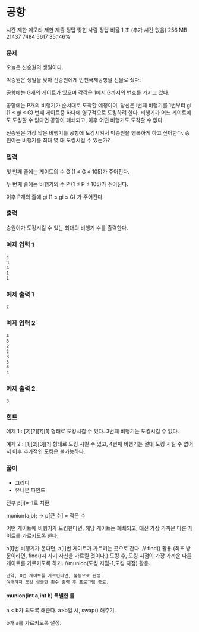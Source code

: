 # 공항
시간 제한	메모리 제한	제출	정답	맞힌 사람	정답 비율
1 초 (추가 시간 없음)	256 MB	21437	7484	5617	35.146%
### 문제
오늘은 신승원의 생일이다.

박승원은 생일을 맞아 신승원에게 인천국제공항을 선물로 줬다.

공항에는 G개의 게이트가 있으며 각각은 1에서 G까지의 번호를 가지고 있다.

공항에는 P개의 비행기가 순서대로 도착할 예정이며, 당신은 i번째 비행기를 1번부터 gi (1 ≤ gi ≤ G) 번째 게이트중 하나에 영구적으로 도킹하려 한다. 비행기가 어느 게이트에도 도킹할 수 없다면 공항이 폐쇄되고, 이후 어떤 비행기도 도착할 수 없다.

신승원은 가장 많은 비행기를 공항에 도킹시켜서 박승원을 행복하게 하고 싶어한다. 승원이는 비행기를 최대 몇 대 도킹시킬 수 있는가?

### 입력
첫 번째 줄에는 게이트의 수 G (1 ≤ G ≤ 105)가 주어진다.

두 번째 줄에는 비행기의 수 P (1 ≤ P ≤ 105)가 주어진다.

이후 P개의 줄에 gi (1 ≤ gi ≤ G) 가 주어진다.

### 출력
승원이가 도킹시킬 수 있는 최대의 비행기 수를 출력한다.


### 예제 입력 1 
```
4
3
4
1
1
```
### 예제 출력 1 
```
2
```
### 예제 입력 2 
```
4
6
2
2
3
3
4
4
```
### 예제 출력 2 
```
3
```

### 힌트
예제 1 : [2][?][?][1] 형태로 도킹시킬 수 있다. 3번째 비행기는 도킹시킬 수 없다.

예제 2 : [1][2][3][?] 형태로 도킹 시킬 수 있고, 4번째 비행기는 절대 도킹 시킬 수 없어서 이후 추가적인 도킹은 불가능하다.

### 풀이
- 그리디
- 유니온 파인드

전부 p[i]=-1로 치환

munion(a,b);
->
p[큰 수] = 작은 수


어떤 게이트에 비행기가 도킹한다면, 해당 게이트는 폐쇄되고, 대신 가장 가까운 다른 게이트를 가르키도록 한다.

a[i]번 비행기가 온다면, 
	a[i]번 게이트가 가르키는 곳으로 간다. // find() 활용
		(최초 방문이라면, find()시 자기 자신을 가르킬 것이다.)
		도킹 후, 도킹 지점이 가장 가까운 다른 게이트를 가르키도록 하기.	//munion(도킹 지점-1,도킹 지점) 활용.

	만약, 0번 게이트를 가르킨다면, 불능으로 판정. 
	여태까지 도킹 성공한 횟수 출력 후 프로그램 종료.


#### munion(int a,int b) 특별한 룰
a < b가 되도록 해준다.
a>b일 시, 
	swap() 해주기.

b가 a를 가르키도록 설정.